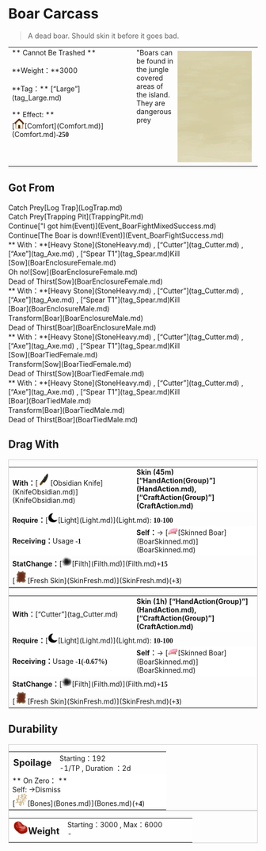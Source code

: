 # Boar Carcass  
> A dead boar. Should skin it before it goes bad.  
  
<table class="table table-bordered" data-toggle="table"  data-show-header="false"><thead style="display:none"><tr ><th  style="width:50%;text-align:left;vertical-align:top;"  >title</th><th  style="width:50%;text-align:left;vertical-align:top;"  ></th></tr></thead><tr ><td  style="width:50%;text-align:left;vertical-align:top;"  >** Cannot Be Trashed **<br><br>**Weight：**3000<br><br>**Tag：**	[“Large”](tag_Large.md)<br><br>** Effect: **<br>[<div style="width:20px;display:inline-block;text-align:center"><img decoding="async" src="Sprite/Comfort.png" href="a.md" style="max-width:20px;max-height:20px;"></div>[Comfort](Comfort.md)](Comfort.md)<span style="font-family:ui-monospace"><b>-250</b></span></td><td  style="width:50%;text-align:left;vertical-align:top;"  ><div style="float:right; margin:5px"><div class="gamecard" style="width:150px; height:225px;"><a href="BoarCarcass.md" style="color:black"><img class="bg" decoding="async" src="Sprite/BG_SandFront.png" href="a.md" style="max-width:150px;max-height:225px;"><img decoding="async" src="Sprite/BoarCarcass.png" class="cardimageNoBack" style="transform: translate(-50%, 0%) scale(0.4398826979472141);"><span style="font-size: 25px;">Boar Carcass</span></a></div></div>"Boars can be found in the jungle covered areas of the island. They are dangerous prey</td></tr></tbody></table>  
  
## Got From  
<div style="display:inline-block"><div class="gamedatalist" style="text-align:left;min-width:200px;min-height:0px;"><div style="display:inline-block"><div style="display:inline-block;vertical-align:middle;">Catch Prey</div><div style="display:inline-block;vertical-align:middle;">[Log Trap](LogTrap.md)</div></div></div><div class="gamedatalist" style="text-align:left;min-width:200px;min-height:0px;"><div style="display:inline-block"><div style="display:inline-block;vertical-align:middle;">Catch Prey</div><div style="display:inline-block;vertical-align:middle;">[Trapping Pit](TrappingPit.md)</div></div></div><div class="gamedatalist" style="text-align:left;min-width:200px;min-height:0px;"><div style="display:inline-block"><div style="display:inline-block;vertical-align:middle;">Continue</div><div style="display:inline-block;vertical-align:middle;">["I got him(Event)](Event_BoarFightMixedSuccess.md)</div></div></div><div class="gamedatalist" style="text-align:left;min-width:200px;min-height:0px;"><div style="display:inline-block"><div style="display:inline-block;vertical-align:middle;">Continue</div><div style="display:inline-block;vertical-align:middle;">[The Boar is down!(Event)](Event_BoarFightSuccess.md)</div></div></div><div class="gamedatalist" style="text-align:left;min-width:200px;min-height:0px;"><div style="display:inline-block"><div style="display:inline-block;vertical-align:middle;">** With：**[Heavy Stone](StoneHeavy.md) , [“Cutter”](tag_Cutter.md) , [“Axe”](tag_Axe.md) , [“Spear T1”](tag_Spear.md)Kill</div><div style="display:inline-block;vertical-align:middle;">[Sow](BoarEnclosureFemale.md)</div></div></div><div class="gamedatalist" style="text-align:left;min-width:200px;min-height:0px;"><div style="display:inline-block"><div style="display:inline-block;vertical-align:middle;">Oh no!</div><div style="display:inline-block;vertical-align:middle;">[Sow](BoarEnclosureFemale.md)</div></div></div><div class="gamedatalist" style="text-align:left;min-width:200px;min-height:0px;"><div style="display:inline-block"><div style="display:inline-block;vertical-align:middle;">Dead of Thirst</div><div style="display:inline-block;vertical-align:middle;">[Sow](BoarEnclosureFemale.md)</div></div></div><div class="gamedatalist" style="text-align:left;min-width:200px;min-height:0px;"><div style="display:inline-block"><div style="display:inline-block;vertical-align:middle;">** With：**[Heavy Stone](StoneHeavy.md) , [“Cutter”](tag_Cutter.md) , [“Axe”](tag_Axe.md) , [“Spear T1”](tag_Spear.md)Kill</div><div style="display:inline-block;vertical-align:middle;">[Boar](BoarEnclosureMale.md)</div></div></div><div class="gamedatalist" style="text-align:left;min-width:200px;min-height:0px;"><div style="display:inline-block"><div style="display:inline-block;vertical-align:middle;">Transform</div><div style="display:inline-block;vertical-align:middle;">[Boar](BoarEnclosureMale.md)</div></div></div><div class="gamedatalist" style="text-align:left;min-width:200px;min-height:0px;"><div style="display:inline-block"><div style="display:inline-block;vertical-align:middle;">Dead of Thirst</div><div style="display:inline-block;vertical-align:middle;">[Boar](BoarEnclosureMale.md)</div></div></div><div class="gamedatalist" style="text-align:left;min-width:200px;min-height:0px;"><div style="display:inline-block"><div style="display:inline-block;vertical-align:middle;">** With：**[Heavy Stone](StoneHeavy.md) , [“Cutter”](tag_Cutter.md) , [“Axe”](tag_Axe.md) , [“Spear T1”](tag_Spear.md)Kill</div><div style="display:inline-block;vertical-align:middle;">[Sow](BoarTiedFemale.md)</div></div></div><div class="gamedatalist" style="text-align:left;min-width:200px;min-height:0px;"><div style="display:inline-block"><div style="display:inline-block;vertical-align:middle;">Transform</div><div style="display:inline-block;vertical-align:middle;">[Sow](BoarTiedFemale.md)</div></div></div><div class="gamedatalist" style="text-align:left;min-width:200px;min-height:0px;"><div style="display:inline-block"><div style="display:inline-block;vertical-align:middle;">Dead of Thirst</div><div style="display:inline-block;vertical-align:middle;">[Sow](BoarTiedFemale.md)</div></div></div><div class="gamedatalist" style="text-align:left;min-width:200px;min-height:0px;"><div style="display:inline-block"><div style="display:inline-block;vertical-align:middle;">** With：**[Heavy Stone](StoneHeavy.md) , [“Cutter”](tag_Cutter.md) , [“Axe”](tag_Axe.md) , [“Spear T1”](tag_Spear.md)Kill</div><div style="display:inline-block;vertical-align:middle;">[Boar](BoarTiedMale.md)</div></div></div><div class="gamedatalist" style="text-align:left;min-width:200px;min-height:0px;"><div style="display:inline-block"><div style="display:inline-block;vertical-align:middle;">Transform</div><div style="display:inline-block;vertical-align:middle;">[Boar](BoarTiedMale.md)</div></div></div><div class="gamedatalist" style="text-align:left;min-width:200px;min-height:0px;"><div style="display:inline-block"><div style="display:inline-block;vertical-align:middle;">Dead of Thirst</div><div style="display:inline-block;vertical-align:middle;">[Boar](BoarTiedMale.md)</div></div></div></div>  
  
## Drag With  
<div  style="border:1px solid #CCC;"><table style="margin-bottom:0px;"><tr><td style="width:40%;text-align:left; background-color:#FEFEFE"><b>With：</b>[<div style="width:25px;display:inline-block;text-align:center"><img decoding="async" src="Sprite/ObsidianKnife.png" href="a.md" style="max-width:25px;max-height:25px;"></div>[Obsidian Knife](KnifeObsidian.md)](KnifeObsidian.md)</td><td style="width:40%;font-size:1em;font-weight:bold;background-color:#FEFEFE">Skin (<font data-toggle="tooltip" data-placement="top" title="3TP">45m</font>) [“HandAction(Group)”](HandAction.md), [“CraftAction(Group)”](CraftAction.md)</td></tr><tr><td colspan="2"><b>Require：</b>[<div style="width:20px;display:inline-block;text-align:center"><img decoding="async" src="Sprite/Darkness17609.png" href="a.md" style="max-width:20px;max-height:20px;"></div>[Light](Light.md)](Light.md): <span style="font-family:ui-monospace"><b>10-100</b></span></td></tr><tr style="background-color:#FFFFFF"><td style=""><b>Receiving：</b>Usage  <span style="font-family:ui-monospace"><b>-1</b></span></td><td style=""><b>Self：</b>→ [<div style="width:20px;display:inline-block;text-align:center"><img decoding="async" src="Sprite/BoarSkinned.png" href="a.md" style="max-width:20px;max-height:20px;"></div>[Skinned Boar](BoarSkinned.md)](BoarSkinned.md)</td></tr><tr><td colspan="2"><b>StatChange：</b>[<div style="width:20px;display:inline-block;text-align:center"><img decoding="async" src="Sprite/Dirt3.png" href="a.md" style="max-width:20px;max-height:20px;"></div>[Filth](Filth.md)](Filth.md)<span style="font-family:ui-monospace"><b>+15</b></span></td></tr><tr><td colspan="2">[<div style="width:25px;display:inline-block;text-align:center"><img decoding="async" src="Sprite/HideRaw.png" href="a.md" style="max-width:25px;max-height:25px;"></div>[Fresh Skin](SkinFresh.md)](SkinFresh.md)(<span style="font-family:ui-monospace"><b>+3</b></span>)</td></tr></table></div>  
<div  style="border:1px solid #CCC;"><table style="margin-bottom:0px;"><tr><td style="width:40%;text-align:left; background-color:#FEFEFE"><b>With：</b>[“Cutter”](tag_Cutter.md)</td><td style="width:40%;font-size:1em;font-weight:bold;background-color:#FEFEFE">Skin (<font data-toggle="tooltip" data-placement="top" title="4TP">1h</font>) [“HandAction(Group)”](HandAction.md), [“CraftAction(Group)”](CraftAction.md)</td></tr><tr><td colspan="2"><b>Require：</b>[<div style="width:20px;display:inline-block;text-align:center"><img decoding="async" src="Sprite/Darkness17609.png" href="a.md" style="max-width:20px;max-height:20px;"></div>[Light](Light.md)](Light.md): <span style="font-family:ui-monospace"><b>10-100</b></span></td></tr><tr style="background-color:#FFFFFF"><td style=""><b>Receiving：</b>Usage  <span style="font-family:ui-monospace"><b>-1(-0.67%)</b></span></td><td style=""><b>Self：</b>→ [<div style="width:20px;display:inline-block;text-align:center"><img decoding="async" src="Sprite/BoarSkinned.png" href="a.md" style="max-width:20px;max-height:20px;"></div>[Skinned Boar](BoarSkinned.md)](BoarSkinned.md)</td></tr><tr><td colspan="2"><b>StatChange：</b>[<div style="width:20px;display:inline-block;text-align:center"><img decoding="async" src="Sprite/Dirt3.png" href="a.md" style="max-width:20px;max-height:20px;"></div>[Filth](Filth.md)](Filth.md)<span style="font-family:ui-monospace"><b>+15</b></span></td></tr><tr><td colspan="2">[<div style="width:25px;display:inline-block;text-align:center"><img decoding="async" src="Sprite/HideRaw.png" href="a.md" style="max-width:25px;max-height:25px;"></div>[Fresh Skin](SkinFresh.md)](SkinFresh.md)(<span style="font-family:ui-monospace"><b>+3</b></span>)</td></tr></table></div>  
  
## Durability   
<div  style="border:1px solid #CCC;"><table style="margin-bottom:0px;"><tr><td style="width:30%;text-align:left; background-color:#FEFEFE;font-size:1.3em;font-weight:bold;">Spoilage</td><td style="font-size:1em;background-color:#FEFEFE">Starting：192<br>-1/TP , Duration ：<font data-toggle="tooltip" data-placement="top" title="192TP">2d</font></td></tr><tr style="background-color:#FFFFFF"><td colspan=2>** On Zero： **<br>Self: →Dismiss<br>[<div style="width:25px;display:inline-block;text-align:center"><img decoding="async" src="Sprite/HumanBones.png" href="a.md" style="max-width:25px;max-height:25px;"></div>[Bones](Bones.md)](Bones.md)(<span style="font-family:ui-monospace"><b>+4</b></span>)</td></tr></table></div>  
<div  style="border:1px solid #CCC;"><table style="margin-bottom:0px;"><tr><td style="width:30%;text-align:left; background-color:#FEFEFE;font-size:1.3em;font-weight:bold;"><div style="width:30px;display:inline-block;text-align:center"><img decoding="async" src="Sprite/SaturationMeat.png" href="a.md" style="max-width:30px;max-height:30px;"></div>Weight</td><td style="font-size:1em;background-color:#FEFEFE">Starting：3000 , Max：6000<br>-</td></tr><tr style="background-color:#FFFFFF"><td colspan=2></td></tr></table></div>  


<script>document.title="Boar Carcass - Card Survival Wiki";</script>